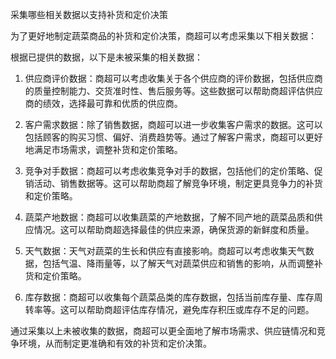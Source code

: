采集哪些相关数据以支持补货和定价决策

为了更好地制定蔬菜商品的补货和定价决策，商超可以考虑采集以下相关数据：

根据已提供的数据，以下是未被采集的相关数据：

1. 供应商评价数据：商超可以考虑收集关于各个供应商的评价数据，包括供应商的质量控制能力、交货准时性、售后服务等。这些数据可以帮助商超评估供应商的绩效，选择最可靠和优质的供应商。

2. 客户需求数据：除了销售数据，商超可以进一步收集客户需求的数据。这可以包括顾客的购买习惯、偏好、消费趋势等。通过了解客户需求，商超可以更好地满足市场需求，调整补货和定价策略。

3. 竞争对手数据：商超可以考虑收集竞争对手的数据，包括他们的定价策略、促销活动、销售数据等。这可以帮助商超了解竞争环境，制定更具竞争力的补货和定价策略。

4. 蔬菜产地数据：商超可以收集蔬菜的产地数据，了解不同产地的蔬菜品质和供应情况。这可以帮助商超选择最佳的供应来源，确保货源的新鲜度和质量。

5. 天气数据：天气对蔬菜的生长和供应有直接影响。商超可以考虑收集天气数据，包括气温、降雨量等，以了解天气对蔬菜供应和销售的影响，从而调整补货和定价策略。

6. 库存数据：商超可以收集每个蔬菜品类的库存数据，包括当前库存量、库存周转率等。这可以帮助商超评估库存情况，避免库存积压或库存不足的问题。

通过采集以上未被收集的数据，商超可以更全面地了解市场需求、供应链情况和竞争环境，从而制定更准确和有效的补货和定价决策。
